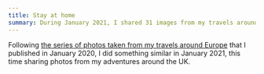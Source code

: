 ```yaml
---
title: Stay at home
summary: During January 2021, I shared 31 images from my travels around the UK.
---
```


Following [the series of photos taken from my travels around Europe](/collections/look_to_europe/) that I published in January 2020, I did something similar in January 2021, this time sharing photos from my adventures around the UK.
